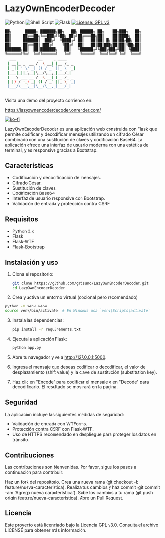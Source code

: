 # LazyOwnEncoderDecoder

![Python](https://img.shields.io/badge/python-3670A0?style=for-the-badge&logo=python&logoColor=ffdd54) ![Shell Script](https://img.shields.io/badge/shell_script-%23121011.svg?style=for-the-badge&logo=gnu-bash&logoColor=white) ![Flask](https://img.shields.io/badge/flask-%23000.svg?style=for-the-badge&logo=flask&logoColor=white) [![License: GPL v3](https://img.shields.io/badge/License-GPLv3-blue.svg)](https://www.gnu.org/licenses/gpl-3.0)

```sh
██╗      █████╗ ███████╗██╗   ██╗ ██████╗ ██╗    ██╗███╗   ██╗
██║     ██╔══██╗╚══███╔╝╚██╗ ██╔╝██╔═══██╗██║    ██║████╗  ██║
██║     ███████║  ███╔╝  ╚████╔╝ ██║   ██║██║ █╗ ██║██╔██╗ ██║
██║     ██╔══██║ ███╔╝    ╚██╔╝  ██║   ██║██║███╗██║██║╚██╗██║
███████╗██║  ██║███████╗   ██║   ╚██████╔╝╚███╔███╔╝██║ ╚████║
╚══════╝╚═╝  ╚═╝╚══════╝   ╚═╝    ╚═════╝  ╚══╝╚══╝ ╚═╝  ╚═══╝
  ___          __     _ ____    
 | __|_ _  __ /  \ __| |__ /_ _ 
 | _|| ' \/ _| () / _` ||_ \ '_|
 |___|_||_\__|\__/\__,_|___/_|  
 |   \ ___ __ /  \ __| |__ /_ _ 
 | |) / -_) _| () / _` ||_ \ '_|
 |___/\___\__|\__/\__,_|___/_|  
                                
```
Visita una demo del proyecto corriendo en:

https://lazyownencoderdecoder.onrender.com/

[![ko-fi](https://ko-fi.com/img/githubbutton_sm.svg)](https://ko-fi.com/Y8Y2Z73AV)

LazyOwnEncoderDecoder es una aplicación web construida con Flask que permite codificar y decodificar mensajes utilizando un cifrado César combinado con una sustitución de claves y codificación Base64. La aplicación ofrece una interfaz de usuario moderna con una estética de terminal, y es responsive gracias a Bootstrap.

## Características

- Codificación y decodificación de mensajes.
- Cifrado César.
- Sustitución de claves.
- Codificación Base64.
- Interfaz de usuario responsive con Bootstrap.
- Validación de entrada y protección contra CSRF.

## Requisitos

- Python 3.x
- Flask
- Flask-WTF
- Flask-Bootstrap

## Instalación y uso

1. Clona el repositorio:
   ```bash
   git clone https://github.com/grisuno/LazyOwnEncoderDecoder.git
   cd LazyOwnEncoderDecoder
   ```
2. Crea y activa un entorno virtual (opcional pero recomendado):

  ```bash   
  python -m venv venv
  source venv/bin/activate  # En Windows usa `venv\Scripts\activate`
  ```
3. Instala las dependencias:
   ```bash   
   pip install -r requirements.txt
   ```
4. Ejecuta la aplicación Flask:

   ```bash   
   python app.py
   ```
5. Abre tu navegador y ve a http://127.0.0.1:5000.

6. Ingresa el mensaje que deseas codificar o decodificar, el valor de desplazamiento (shift value) y la clave de sustitución (substitution key).

7. Haz clic en "Encode" para codificar el mensaje o en "Decode" para decodificarlo. El resultado se mostrará en la página.

## Seguridad
La aplicación incluye las siguientes medidas de seguridad:

- Validación de entrada con WTForms.
- Protección contra CSRF con Flask-WTF.
- Uso de HTTPS recomendado en despliegue para proteger los datos en tránsito.

## Contribuciones
Las contribuciones son bienvenidas. Por favor, sigue los pasos a continuación para contribuir:

  Haz un fork del repositorio.
  Crea una nueva rama (git checkout -b feature/nueva-caracteristica).
  Realiza tus cambios y haz commit (git commit -am 'Agrega nueva característica').
  Sube los cambios a tu rama (git push origin feature/nueva-caracteristica).
  Abre un Pull Request.
## Licencia
Este proyecto está licenciado bajo la Licencia GPL v3.0. Consulta el archivo LICENSE para obtener más información.
